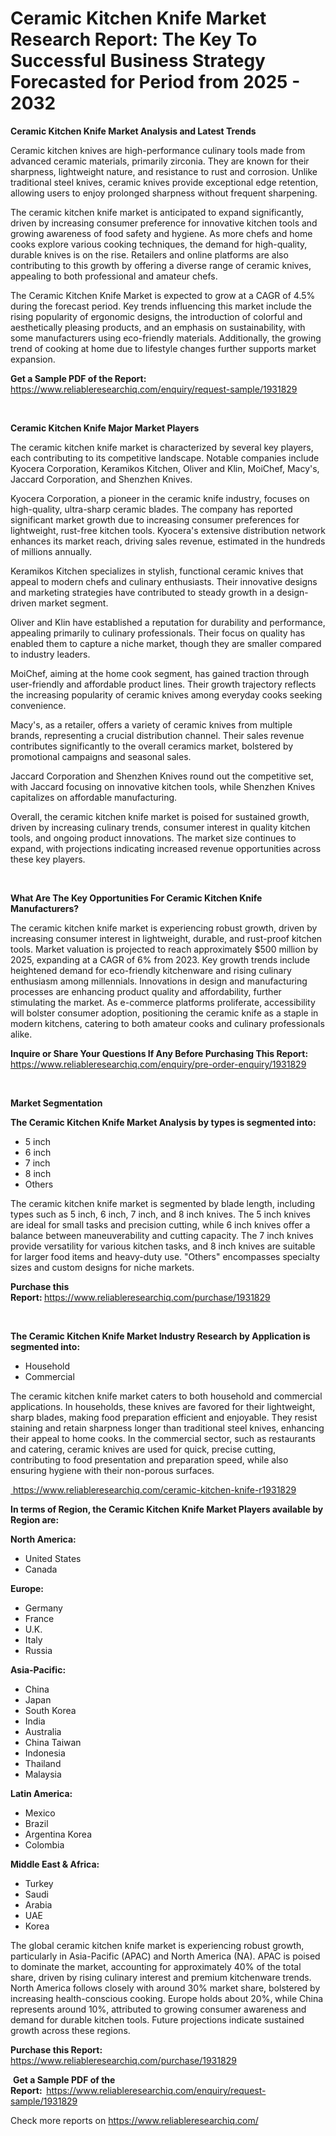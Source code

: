 <p><h1>Ceramic Kitchen Knife Market Research Report: The Key To Successful Business Strategy Forecasted for Period from 2025 - 2032</h1></p><p><strong>Ceramic Kitchen Knife Market Analysis and Latest Trends</strong></p>
<p><p>Ceramic kitchen knives are high-performance culinary tools made from advanced ceramic materials, primarily zirconia. They are known for their sharpness, lightweight nature, and resistance to rust and corrosion. Unlike traditional steel knives, ceramic knives provide exceptional edge retention, allowing users to enjoy prolonged sharpness without frequent sharpening.</p><p>The ceramic kitchen knife market is anticipated to expand significantly, driven by increasing consumer preference for innovative kitchen tools and growing awareness of food safety and hygiene. As more chefs and home cooks explore various cooking techniques, the demand for high-quality, durable knives is on the rise. Retailers and online platforms are also contributing to this growth by offering a diverse range of ceramic knives, appealing to both professional and amateur chefs.</p><p>The Ceramic Kitchen Knife Market is expected to grow at a CAGR of 4.5% during the forecast period. Key trends influencing this market include the rising popularity of ergonomic designs, the introduction of colorful and aesthetically pleasing products, and an emphasis on sustainability, with some manufacturers using eco-friendly materials. Additionally, the growing trend of cooking at home due to lifestyle changes further supports market expansion.</p></p>
<p><strong>Get a Sample PDF of the Report:&nbsp;</strong> <a href="https://www.reliableresearchiq.com/enquiry/request-sample/1931829?utm_campaign=1906&utm_medium=2&utm_source=Github&utm_content=ia&utm_term=06022025&utm_id=ceramic-kitchen-knife">https://www.reliableresearchiq.com/enquiry/request-sample/1931829</a></p>
<p>&nbsp;</p>
<p><strong>Ceramic Kitchen Knife Major Market Players</strong></p>
<p><p>The ceramic kitchen knife market is characterized by several key players, each contributing to its competitive landscape. Notable companies include Kyocera Corporation, Keramikos Kitchen, Oliver and Klin, MoiChef, Macy's, Jaccard Corporation, and Shenzhen Knives.</p><p>Kyocera Corporation, a pioneer in the ceramic knife industry, focuses on high-quality, ultra-sharp ceramic blades. The company has reported significant market growth due to increasing consumer preferences for lightweight, rust-free kitchen tools. Kyocera's extensive distribution network enhances its market reach, driving sales revenue, estimated in the hundreds of millions annually.</p><p>Keramikos Kitchen specializes in stylish, functional ceramic knives that appeal to modern chefs and culinary enthusiasts. Their innovative designs and marketing strategies have contributed to steady growth in a design-driven market segment.</p><p>Oliver and Klin have established a reputation for durability and performance, appealing primarily to culinary professionals. Their focus on quality has enabled them to capture a niche market, though they are smaller compared to industry leaders.</p><p>MoiChef, aiming at the home cook segment, has gained traction through user-friendly and affordable product lines. Their growth trajectory reflects the increasing popularity of ceramic knives among everyday cooks seeking convenience.</p><p>Macy's, as a retailer, offers a variety of ceramic knives from multiple brands, representing a crucial distribution channel. Their sales revenue contributes significantly to the overall ceramics market, bolstered by promotional campaigns and seasonal sales.</p><p>Jaccard Corporation and Shenzhen Knives round out the competitive set, with Jaccard focusing on innovative kitchen tools, while Shenzhen Knives capitalizes on affordable manufacturing.</p><p>Overall, the ceramic kitchen knife market is poised for sustained growth, driven by increasing culinary trends, consumer interest in quality kitchen tools, and ongoing product innovations. The market size continues to expand, with projections indicating increased revenue opportunities across these key players.</p></p>
<p>&nbsp;</p>
<p><strong>What Are The Key Opportunities For Ceramic Kitchen Knife Manufacturers?</strong></p>
<p><p>The ceramic kitchen knife market is experiencing robust growth, driven by increasing consumer interest in lightweight, durable, and rust-proof kitchen tools. Market valuation is projected to reach approximately $500 million by 2025, expanding at a CAGR of 6% from 2023. Key growth trends include heightened demand for eco-friendly kitchenware and rising culinary enthusiasm among millennials. Innovations in design and manufacturing processes are enhancing product quality and affordability, further stimulating the market. As e-commerce platforms proliferate, accessibility will bolster consumer adoption, positioning the ceramic knife as a staple in modern kitchens, catering to both amateur cooks and culinary professionals alike.</p></p>
<p><strong>Inquire or Share Your Questions If Any Before Purchasing This Report:</strong> <a href="https://www.reliableresearchiq.com/enquiry/pre-order-enquiry/1931829?utm_campaign=1906&utm_medium=2&utm_source=Github&utm_content=ia&utm_term=06022025&utm_id=ceramic-kitchen-knife">https://www.reliableresearchiq.com/enquiry/pre-order-enquiry/1931829</a></p>
<p>&nbsp;</p>
<p><strong>Market Segmentation</strong></p>
<p><strong>The Ceramic Kitchen Knife Market Analysis by types is segmented into:</strong></p>
<p><ul><li>5 inch</li><li>6 inch</li><li>7 inch</li><li>8 inch</li><li>Others</li></ul></p>
<p><p>The ceramic kitchen knife market is segmented by blade length, including types such as 5 inch, 6 inch, 7 inch, and 8 inch knives. The 5 inch knives are ideal for small tasks and precision cutting, while 6 inch knives offer a balance between maneuverability and cutting capacity. The 7 inch knives provide versatility for various kitchen tasks, and 8 inch knives are suitable for larger food items and heavy-duty use. "Others" encompasses specialty sizes and custom designs for niche markets.</p></p>
<p><strong>Purchase this Report:&nbsp;</strong><a href="https://www.reliableresearchiq.com/purchase/1931829?utm_campaign=1906&utm_medium=2&utm_source=Github&utm_content=ia&utm_term=06022025&utm_id=ceramic-kitchen-knife">https://www.reliableresearchiq.com/purchase/1931829</a></p>
<p>&nbsp;</p>
<p><strong>The Ceramic Kitchen Knife Market Industry Research by Application is segmented into:</strong></p>
<p><ul><li>Household</li><li>Commercial</li></ul></p>
<p><p>The ceramic kitchen knife market caters to both household and commercial applications. In households, these knives are favored for their lightweight, sharp blades, making food preparation efficient and enjoyable. They resist staining and retain sharpness longer than traditional steel knives, enhancing their appeal to home cooks. In the commercial sector, such as restaurants and catering, ceramic knives are used for quick, precise cutting, contributing to food presentation and preparation speed, while also ensuring hygiene with their non-porous surfaces.</p></p>
<p><a href="https://www.reliableresearchiq.com/ceramic-kitchen-knife-r1931829?utm_campaign=1906&utm_medium=2&utm_source=Github&utm_content=ia&utm_term=06022025&utm_id=ceramic-kitchen-knife">&nbsp;https://www.reliableresearchiq.com/ceramic-kitchen-knife-r1931829</a></p>
<p><strong>In terms of Region, the Ceramic Kitchen Knife Market Players available by Region are:</strong></p>
<p>
    <p> <strong> North America: </strong>
        <ul>
            <li>United States</li>
            <li>Canada</li>
        </ul>
        </p> 
    <p> <strong> Europe: </strong>
        <ul>
            <li>Germany</li>
            <li>France</li>
            <li>U.K.</li>
            <li>Italy</li>
            <li>Russia</li>
        </ul>
        </p> 
    <p> <strong> Asia-Pacific: </strong>
        <ul>
            <li>China</li>
            <li>Japan</li>
            <li>South Korea</li>
            <li>India</li>
            <li>Australia</li>
            <li>China Taiwan</li>
            <li>Indonesia</li>
            <li>Thailand</li>
            <li>Malaysia</li>
        </ul>
        </p> 
    <p> <strong> Latin America: </strong>
        <ul>
            <li>Mexico</li>
            <li>Brazil</li>
            <li>Argentina Korea</li>
            <li>Colombia</li>
        </ul>
        </p> 
    <p> <strong> Middle East & Africa: </strong>
        <ul>
            <li>Turkey</li>
            <li>Saudi</li>
            <li>Arabia</li>
            <li>UAE</li>
            <li>Korea</li>
        </ul>
    </p>
    </p>
<p><p>The global ceramic kitchen knife market is experiencing robust growth, particularly in Asia-Pacific (APAC) and North America (NA). APAC is poised to dominate the market, accounting for approximately 40% of the total share, driven by rising culinary interest and premium kitchenware trends. North America follows closely with around 30% market share, bolstered by increasing health-conscious cooking. Europe holds about 20%, while China represents around 10%, attributed to growing consumer awareness and demand for durable kitchen tools. Future projections indicate sustained growth across these regions.</p></p>
<p><strong>Purchase this Report: </strong><a href="https://www.reliableresearchiq.com/purchase/1931829?utm_campaign=1906&utm_medium=2&utm_source=Github&utm_content=ia&utm_term=06022025&utm_id=ceramic-kitchen-knife">https://www.reliableresearchiq.com/purchase/1931829</a></p>
<p>&nbsp;<strong>Get a Sample PDF of the Report:&nbsp;&nbsp;</strong><a href="https://www.reliableresearchiq.com/enquiry/request-sample/1931829?utm_campaign=1906&utm_medium=2&utm_source=Github&utm_content=ia&utm_term=06022025&utm_id=ceramic-kitchen-knife">https://www.reliableresearchiq.com/enquiry/request-sample/1931829</a></p>
<p><strong></strong></p>
<p>Check more reports on <a href="https://www.reliableresearchiq.com/?utm_campaign=1906&utm_medium=2&utm_source=Github&utm_content=ia&utm_term=06022025&utm_id=ceramic-kitchen-knife">https://www.reliableresearchiq.com/</a></p>
